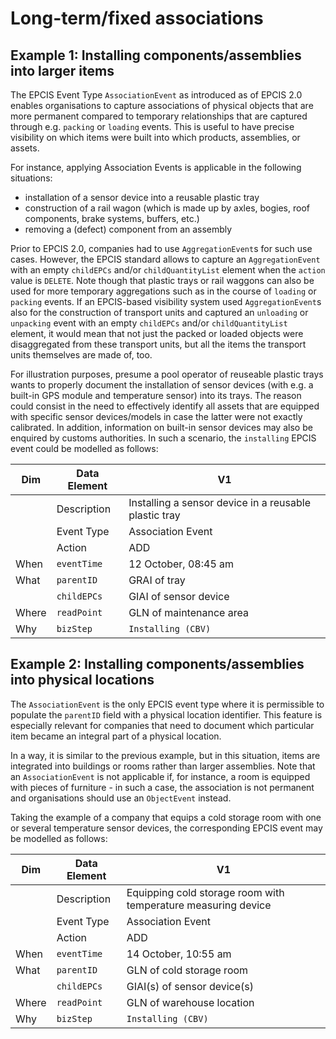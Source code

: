 # Long-term/fixed associations

## Example 1: Installing components/assemblies into larger items

The EPCIS Event Type `AssociationEvent` as introduced as of EPCIS 2.0 enables organisations to capture associations of physical objects that are more permanent compared to temporary relationships that are captured through e.g. `packing` or `loading` events. This is useful to have precise visibility on which items were built into which products, assemblies, or assets.

For instance, applying Association Events is applicable in the following situations:

* installation of a sensor device into a reusable plastic tray
* construction of a rail wagon (which is made up by axles, bogies, roof components, brake systems, buffers, etc.)
* removing a (defect) component from an assembly

Prior to EPCIS 2.0, companies had to use `AggregationEvent`s for such use cases. However, the EPCIS standard allows to capture an `AggregationEvent` with an empty `childEPCs` and/or `childQuantityList` element when the `action` value is `DELETE`. Note though that plastic trays or rail waggons can also be used for more temporary aggregations such as in the course of `loading` or `packing` events. If an EPCIS-based visibility system used `AggregationEvent`s also for the construction of transport units and captured an `unloading` or `unpacking` event with an empty `childEPCs` and/or `childQuantityList` element, it would mean that not just the packed or loaded objects were disaggregated from these transport units, but all the items the transport units themselves are made of, too.

For illustration purposes, presume a pool operator of reuseable plastic trays wants to properly document the installation of sensor devices (with e.g. a built-in GPS module and temperature sensor) into its trays. The reason could consist in the need to effectively identify all assets that are equipped with specific sensor devices/models in case the latter were not exactly calibrated. In addition, information on built-in sensor devices may also be enquired by customs authorities. In such a scenario, the `installing` EPCIS event could be modelled as follows:

| Dim | Data Element | V1 |
| --- | ------------ | -- |
|  | Description | Installing a sensor device in a reusable plastic tray |
|  | Event Type | Association Event |
|  | Action | ADD |
| When | `eventTime` | 12 October, 08:45 am |
| What | `parentID` | GRAI of tray |
|  | `childEPCs` | GIAI of sensor device |
| Where | `readPoint` | GLN of maintenance area |
| Why | `bizStep` | `Installing (CBV)` |

## Example 2: Installing components/assemblies into physical locations

The `AssociationEvent` is the only EPCIS event type where it is permissible to populate the `parentID` field with a physical location identifier. This feature is especially relevant for companies that need to document which particular item became an integral part of a physical location.

In a way, it is similar to the previous example, but in this situation, items are integrated into buildings or rooms rather than larger assemblies. Note that an `AssociationEvent` is not applicable if, for instance, a room is equipped with pieces of furniture - in such a case, the association is not permanent and organisations should use an `ObjectEvent` instead.

Taking the example of a company that equips a cold storage room with one or several temperature sensor devices, the corresponding EPCIS event may be modelled as follows:

| Dim | Data Element | V1 |
| --- | ------------ | -- |
|  | Description | Equipping cold storage room with temperature measuring device |
|  | Event Type | Association Event |
|  | Action | ADD |
| When | `eventTime` | 14 October, 10:55 am |
| What | `parentID` | GLN of cold storage room |
|  | `childEPCs` | GIAI(s) of sensor device(s) |
| Where | `readPoint` | GLN of warehouse location |
| Why | `bizStep` | `Installing (CBV)` |